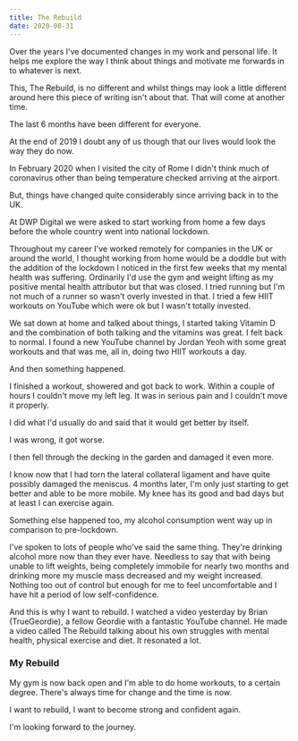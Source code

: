 ```yaml
---
title: The Rebuild
date: 2020-08-31
---
```


Over the years I've documented changes in my work and personal life. It helps me explore the way I think about things and motivate me forwards in to whatever is next.

This, The Rebuild, is no different and whilst things may look a little different around here this piece of writing isn't about that. That will come at another time.

The last 6 months have been different for everyone.

At the end of 2019 I doubt any of us though that our lives would look the way they do now.

In February 2020 when I visited the city of Rome I didn't think much of coronavirus other than being temperature checked arriving at the airport.

But, things have changed quite considerably since arriving back in to the UK.

At DWP Digital we were asked to start working from home a few days before the whole country went into national lockdown.

Throughout my career I've worked remotely for companies in the UK or around the world, I thought working from home would be a doddle but with the addition of the lockdown I noticed in the first few weeks that my mental health was suffering. Ordinarily I'd use the gym and weight lifting as my positive mental health attributor but that was closed. I tried running but I'm not much of a runner so wasn't overly invested in that. I tried a few HIIT workouts on YouTube which were ok but I wasn't totally invested.

We sat down at home and talked about things, I started taking Vitamin D and the combination of both talking and the vitamins was great. I felt back to normal. I found a new YouTube channel by Jordan Yeoh with some great workouts and that was me, all in, doing two HIIT workouts a day.

And then something happened.

I finished a workout, showered and got back to work. Within a couple of hours I couldn't move my left leg. It was in serious pain and I couldn't move it properly.

I did what I'd usually do and said that it would get better by itself.

I was wrong, it got worse.

I then fell through the decking in the garden and damaged it even more.

I know now that I had torn the lateral collateral ligament and have quite possibly damaged the meniscus. 4 months later, I'm only just starting to get better and able to be more mobile. My knee has its good and bad days but at least I can exercise again.

Something else happened too, my alcohol consumption went way up in comparison to pre-lockdown.

I've spoken to lots of people who've said the same thing. They're drinking alcohol more now than they ever have. Needless to say that with being unable to lift weights, being completely immobile for nearly two months and drinking more my muscle mass decreased and my weight increased. Nothing too out of control but enough for me to feel uncomfortable and I have hit a period of low self-confidence.

And this is why I want to rebuild. I watched a video yesterday by Brian (TrueGeordie), a fellow Geordie with a fantastic YouTube channel. He made a video called The Rebuild talking about his own struggles with mental health, physical exercise and diet. It resonated a lot.

### My Rebuild

My gym is now back open and I'm able to do home workouts, to a certain degree. There's always time for change and the time is now.

I want to rebuild, I want to become strong and confident again.

I'm looking forward to the journey. 
